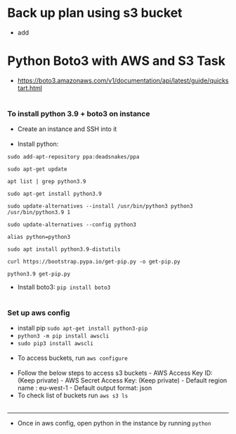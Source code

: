 # Back up plan using s3 bucket

- add


# Python Boto3 with AWS and S3 Task
- https://boto3.amazonaws.com/v1/documentation/api/latest/guide/quickstart.html
<br> </br>

### To install python 3.9 + boto3 on instance
- Create an instance and SSH into it
<br> </br>
- Install python:
```
sudo add-apt-repository ppa:deadsnakes/ppa

sudo apt-get update

apt list | grep python3.9

sudo apt-get install python3.9

sudo update-alternatives --install /usr/bin/python3 python3 /usr/bin/python3.9 1

sudo update-alternatives --config python3

alias python=python3

sudo apt install python3.9-distutils

curl https://bootstrap.pypa.io/get-pip.py -o get-pip.py

python3.9 get-pip.py
```
- Install boto3: `pip install boto3`
<br> </br>
### Set up aws config

- install pip `sudo apt-get install python3-pip`
 - `python3 -m pip install awscli`
 - `sudo pip3 install awscli`
 <br> </br>
 - To access buckets, run `aws configure`
 <br> </br>
 - Follow the below steps to access s3 buckets
 		- AWS Access Key ID: (Keep private)
 		- AWS Secret Access Key: (Keep private)
 		- Default region name : eu-west-1
 		- Default output format: json
- To check list of buckets run `aws s3 ls`
<br> </br>
- --------------------------------------
- Once in aws config, open python in the instance by running `python`
